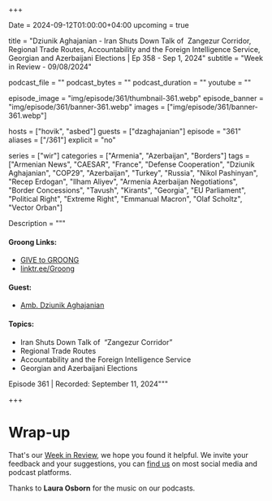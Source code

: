 +++

Date = 2024-09-12T01:00:00+04:00
upcoming = true

title = "Dziunik Aghajanian - Iran Shuts Down Talk of  Zangezur Corridor, Regional Trade Routes, Accountability and the Foreign Intelligence Service, Georgian and Azerbaijani Elections | Ep 358 - Sep 1, 2024"
subtitle = "Week in Review - 09/08/2024"

podcast_file = ""
podcast_bytes = ""
podcast_duration = ""
youtube = ""

episode_image = "img/episode/361/thumbnail-361.webp"
episode_banner = "img/episode/361/banner-361.webp"
images = ["img/episode/361/banner-361.webp"]

hosts = ["hovik", "asbed"]
guests = ["dzaghajanian"]
episode = "361"
aliases = ["/361"]
explicit = "no"

series = ["wir"]
categories = ["Armenia", "Azerbaijan", "Borders"]
tags = ["Armenian News", "CAESAR", "France", "Defense Cooperation", "Dziunik Aghajanian", "COP29", "Azerbaijan", "Turkey", "Russia", "Nikol Pashinyan", "Recep Erdogan", "Ilham Aliyev", "Armenia Azerbaijan Negotiations", "Border Concessions", "Tavush", "Kirants", "Georgia", "EU Parliament", "Political Right", "Extreme Right", "Emmanual Macron", "Olaf Scholtz", "Vector Orban"]

Description = """

#### Groong Links:
* [GIVE to GROONG](https://podcasts.groong.org/donate)
* [linktr.ee/Groong](https://linktr.ee/groong)

#### Guest:
  * [Amb. Dziunik Aghajanian](/guest/dzaghajanian)

#### Topics:
* Iran Shuts Down Talk of  “Zangezur Corridor”
* Regional Trade Routes
* Accountability and the Foreign Intelligence Service
* Georgian and Azerbaijani Elections

Episode 361 | Recorded: September 11, 2024"""

+++




# Wrap-up

That's our [Week in Review](https://podcasts.groong.org/), we hope you found it helpful. We invite your feedback and your suggestions, you can [find us](https://linktr.ee/groong) on most social media and podcast platforms.

Thanks to __Laura Osborn__ for the music on our podcasts.
